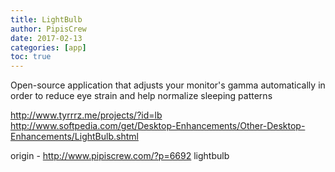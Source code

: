 ```yaml
---
title: LightBulb
author: PipisCrew
date: 2017-02-13
categories: [app]
toc: true
---
```


Open-source application that adjusts your monitor's gamma automatically in order to reduce eye strain and help normalize sleeping patterns

http://www.tyrrrz.me/projects/?id=lb
http://www.softpedia.com/get/Desktop-Enhancements/Other-Desktop-Enhancements/LightBulb.shtml

origin - http://www.pipiscrew.com/?p=6692 lightbulb